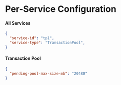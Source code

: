 # Per-Service Configuration

#### All Services

```json
{
  "service-id": "tp1",
  "service-type": "TransactionPool",
}
```

#### Transaction Pool

```json
{
  "pending-pool-max-size-mb": "20480"
}

